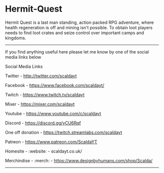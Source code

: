 # Hermit-Quest
Hermit Quest is a last man standing, action packed RPG adventure, where health regeneration is off and mining isn’t possible. To obtain loot players needs to find loot crates and seize control over important camps and kingdoms.




__________________________________________________________________________________________

If you find anything useful here please let me know by one of the social media links below 

Social Media Links

Twitter - http://twitter.com/scaldayt

Facebook - https://www.facebook.com/scaldayt/

Twitch - https://www.twitch.tv/scaldayt

Mixer - https://mixer.com/scaldayt

Youtube - https://www.youtube.com/c/scaldayt

Discord - https://discord.gg/yCU6Rqf

One off donation - https://twitch.streamlabs.com/scaldayt

Patreon - https://www.patreon.com/ScaldaYT

Homesite - :website: - scaldayt.co.uk/

Merchindise - :merch: - https://www.designbyhumans.com/shop/Scalda/

__________________________________________________________________________________________
